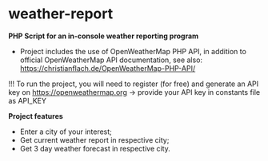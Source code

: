 # weather-report

**PHP Script for an in-console weather reporting program**

 * Project includes the use of OpenWeatherMap PHP API, in addition to official OpenWeatherMap API documentation, see also: https://christianflach.de/OpenWeatherMap-PHP-API/

!!! To run the project, you will need to register (for free) and generate an API key on https://openweathermap.org
    -> provide your API key in constants file as API_KEY
 
 **Project features**
 - Enter a city of your interest;
 - Get current weather report in respective city;
 - Get 3 day weather forecast in respective city.


